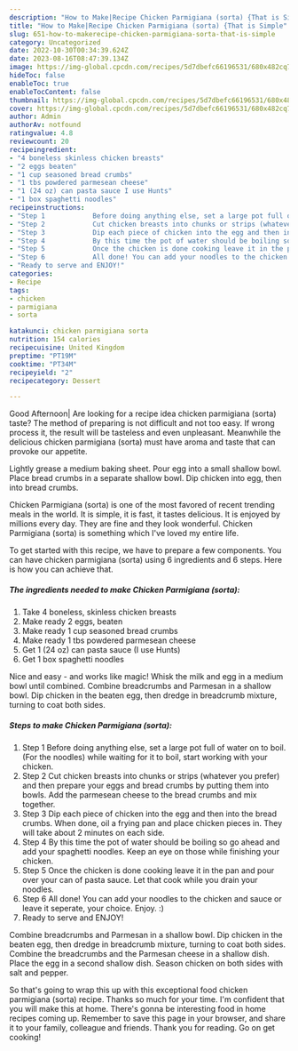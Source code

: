 ```yaml
---
description: "How to Make|Recipe Chicken Parmigiana (sorta) {That is Simple"
title: "How to Make|Recipe Chicken Parmigiana (sorta) {That is Simple"
slug: 651-how-to-makerecipe-chicken-parmigiana-sorta-that-is-simple
category: Uncategorized
date: 2022-10-30T00:34:39.624Z
date: 2023-08-16T08:47:39.134Z
image: https://img-global.cpcdn.com/recipes/5d7dbefc66196531/680x482cq70/chicken-parmigiana-sorta-recipe-main-photo.jpg
hideToc: false
enableToc: true
enableTocContent: false
thumbnail: https://img-global.cpcdn.com/recipes/5d7dbefc66196531/680x482cq70/chicken-parmigiana-sorta-recipe-main-photo.jpg
cover: https://img-global.cpcdn.com/recipes/5d7dbefc66196531/680x482cq70/chicken-parmigiana-sorta-recipe-main-photo.jpg
author: Admin
authorAv: notfound
ratingvalue: 4.8
reviewcount: 20
recipeingredient:
- "4 boneless skinless chicken breasts"
- "2 eggs beaten"
- "1 cup seasoned bread crumbs"
- "1 tbs powdered parmesean cheese"
- "1 (24 oz) can pasta sauce I use Hunts"
- "1 box spaghetti noodles"
recipeinstructions:
- "Step 1            Before doing anything else, set a large pot full of water on to boil. (For the noodles) while waiting for it to boil, start working with your chicken."
- "Step 2            Cut chicken breasts into chunks or strips (whatever you prefer) and then prepare your eggs and bread crumbs by putting them into bowls. Add the parmesean cheese to the bread crumbs and mix together."
- "Step 3            Dip each piece of chicken into the egg and then into the bread crumbs. When done, oil a frying pan and place chicken pieces in. They will take about 2 minutes on each side."
- "Step 4            By this time the pot of water should be boiling so go ahead and add your spaghetti noodles. Keep an eye on those while finishing your chicken."
- "Step 5            Once the chicken is done cooking leave it in the pan and pour over your can of pasta sauce. Let that cook while you drain your noodles."
- "Step 6            All done! You can add your noodles to the chicken and sauce or leave it seperate, your choice. Enjoy. :)"
- "Ready to serve and ENJOY!"
categories:
- Recipe
tags:
- chicken
- parmigiana
- sorta

katakunci: chicken parmigiana sorta 
nutrition: 154 calories
recipecuisine: United Kingdom
preptime: "PT19M"
cooktime: "PT34M"
recipeyield: "2"
recipecategory: Dessert

---
```



Good Afternoon| Are looking for a recipe idea chicken parmigiana (sorta) taste? The method of preparing is not difficult and not too easy. If wrong process it, the result will be tasteless and even unpleasant. Meanwhile the delicious chicken parmigiana (sorta) must have aroma and taste that can provoke our appetite.





Lightly grease a medium baking sheet. Pour egg into a small shallow bowl. Place bread crumbs in a separate shallow bowl. Dip chicken into egg, then into bread crumbs.

Chicken Parmigiana (sorta) is one of the most favored of recent trending meals in the world. It is simple, it is fast, it tastes delicious. It is enjoyed by millions every day. They are fine and they look wonderful. Chicken Parmigiana (sorta) is something which I've loved my entire life.


To get started with this recipe, we have to prepare a few components. You can have chicken parmigiana (sorta) using 6 ingredients and 6 steps. Here is how you can achieve that.

<!--inarticleads1-->

##### The ingredients needed to make Chicken Parmigiana (sorta):

1. Take 4 boneless, skinless chicken breasts
1. Make ready 2 eggs, beaten
1. Make ready 1 cup seasoned bread crumbs
1. Make ready 1 tbs powdered parmesean cheese
1. Get 1 (24 oz) can pasta sauce (I use Hunts)
1. Get 1 box spaghetti noodles


Nice and easy - and works like magic! Whisk the milk and egg in a medium bowl until combined. Combine breadcrumbs and Parmesan in a shallow bowl. Dip chicken in the beaten egg, then dredge in breadcrumb mixture, turning to coat both sides. 

<!--inarticleads2-->

##### Steps to make Chicken Parmigiana (sorta):

1. Step 1            Before doing anything else, set a large pot full of water on to boil. (For the noodles) while waiting for it to boil, start working with your chicken.
1. Step 2            Cut chicken breasts into chunks or strips (whatever you prefer) and then prepare your eggs and bread crumbs by putting them into bowls. Add the parmesean cheese to the bread crumbs and mix together.
1. Step 3            Dip each piece of chicken into the egg and then into the bread crumbs. When done, oil a frying pan and place chicken pieces in. They will take about 2 minutes on each side.
1. Step 4            By this time the pot of water should be boiling so go ahead and add your spaghetti noodles. Keep an eye on those while finishing your chicken.
1. Step 5            Once the chicken is done cooking leave it in the pan and pour over your can of pasta sauce. Let that cook while you drain your noodles.
1. Step 6            All done! You can add your noodles to the chicken and sauce or leave it seperate, your choice. Enjoy. :)
1. Ready to serve and ENJOY!

Combine breadcrumbs and Parmesan in a shallow bowl. Dip chicken in the beaten egg, then dredge in breadcrumb mixture, turning to coat both sides. Combine the breadcrumbs and the Parmesan cheese in a shallow dish. Place the egg in a second shallow dish. Season chicken on both sides with salt and pepper. 

So that's going to wrap this up with this exceptional food chicken parmigiana (sorta) recipe. Thanks so much for your time. I'm confident that you will make this at home. There's gonna be interesting food in home recipes coming up. Remember to save this page in your browser, and share it to your family, colleague and friends. Thank you for reading. Go on get cooking!
